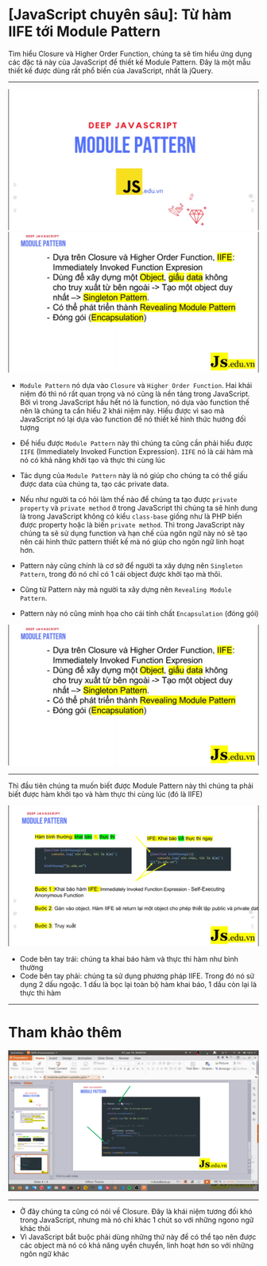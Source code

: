 # [JavaScript chuyên sâu]: Từ hàm IIFE tới Module Pattern

Tìm hiểu Closure và Higher Order Function, chúng ta sẽ tìm hiểu ứng dụng các đặc tả này của JavaScript để thiết kế Module Pattern. Đây là một mẫu thiết kế được dùng rất phổ biến của JavaScript, nhất là jQuery.

---

![alt text](image.png)
![alt text](image-1.png)

- `Module Pattern` nó dựa vào `Closure` và `Higher Order Function`. Hai khái niệm đó thì nó rất quan trọng và nó cũng là nền tảng trong JavaScript. Bởi vì trong JavaScript hầu hết nó là function, nó dựa vào function thế nên là chúng ta cần hiểu 2 khái niệm này. Hiểu được vì sao mà JavaScript nó lại dựa vào function để nó thiết kế hình thức hướng đối tượng

- Để hiểu được `Module Pattern` này thì chúng ta cũng cần phải hiểu được `IIFE` (Immediately Invoked Function Expression). `IIFE` nó là cái hàm mà nó có khả năng khởi tạo và thực thi cùng lúc

- Tác dụng của `Module Pattern` này là nó giúp cho chúng ta có thể giấu được data của chúng ta, tạo các private data.

- Nếu như người ta có hỏi làm thế nào để chúng ta tạo được `private property` và `private method` ở trong JavaScript thì chúng ta sẽ hình dung là trong JavaScript không có kiểu `class-base` giống như là PHP biến được property hoặc là biến `private method`. Thì trong JavaScript này chúng ta sẽ sử dụng function và hạn chế của ngôn ngữ này nó sẽ tạo nên cái hình thức pattern thiết kế mà nó giúp cho ngôn ngữ linh hoạt hơn.

- Pattern này cũng chính là cơ sở để người ta xây dựng nên `Singleton Pattern`, trong đó nó chỉ có 1 cái object được khởi tạo mà thôi.

- Cũng từ Pattern này mà người ta xây dựng nên `Revealing Module Pattern`.

- Pattern này nó cũng minh họa cho cái tính chất `Encapsulation` (đóng gói)

![alt text](image-1.png)

---

Thì đầu tiên chúng ta muốn biết được Module Pattern này thì chúng ta phải biết được hàm khởi tạo và hàm thực thi cùng lúc (đó là IIFE)

![alt text](image-2.png)

- Code bên tay trái: chúng ta khai báo hàm và thực thi hàm như bình thường
- Code bên tay phải: chúng ta sử dụng phương pháp IIFE. Trong đó nó sử dụng 2 dấu ngoặc. 1 dấu là bọc lại toàn bộ hàm khai báo, 1 dấu còn lại là thực thi hàm

---

# Tham khảo thêm

![alt text](image-3.png)

---

- Ở đây chúng ta cũng có nói về Closure. Đây là khái niệm tương đối khó trong JavaScript, nhưng mà nó chỉ khác 1 chút so với những ngono ngữ khác thôi
- Vì JavaScript bắt buộc phải dùng những thứ này để có thể tạo nên được các object mà nó có khả năng uyển chuyển, linh hoạt hơn so với những ngôn ngữ khác
